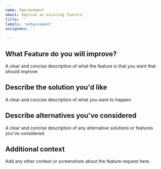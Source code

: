 ```yaml
---
name: Improvement
about: Improve an existing feature
title: ''
labels: 'enhancement'
assignees: ''

---
```


## **What Feature do you will improve?**
A clear and concise description of what the feature is that you want that should improve

## **Describe the solution you'd like**
A clear and concise description of what you want to happen.

## **Describe alternatives you've considered**
A clear and concise description of any alternative solutions or features you've considered.

## **Additional context**
Add any other context or screenshots about the feature request here.
